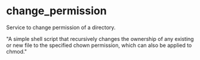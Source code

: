 # change_permission
Service to change permission of a directory.

"A simple shell script that recursively changes the ownership of any existing or new file to the specified chown permission, which can also be applied to chmod."
